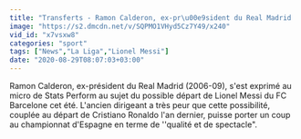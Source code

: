 ```yaml
---
title: "Transferts - Ramon Calderon, ex-pr\u00e9sident du Real Madrid : 'Un d\u00e9part de Messi ferait beaucoup de mal au championnat'"
image: "https://s2.dmcdn.net/v/SQPMO1VHyd5Cz7Y49/x240"
vid_id: "x7vsxw8"
categories: "sport"
tags: ["News","La Liga","Lionel Messi"]
date: "2020-08-29T08:07:03+03:00"
---
```

Ramon Calderon, ex-président du Real Madrid (2006-09), s'est exprimé au micro de Stats Perform au sujet du possible départ de Lionel Messi du FC Barcelone cet été. L'ancien dirigeant a très peur que cette possibilité, couplée au départ de Cristiano Ronaldo l'an dernier, puisse porter un coup au championnat d'Espagne en terme de ''qualité et de spectacle&quot;.
